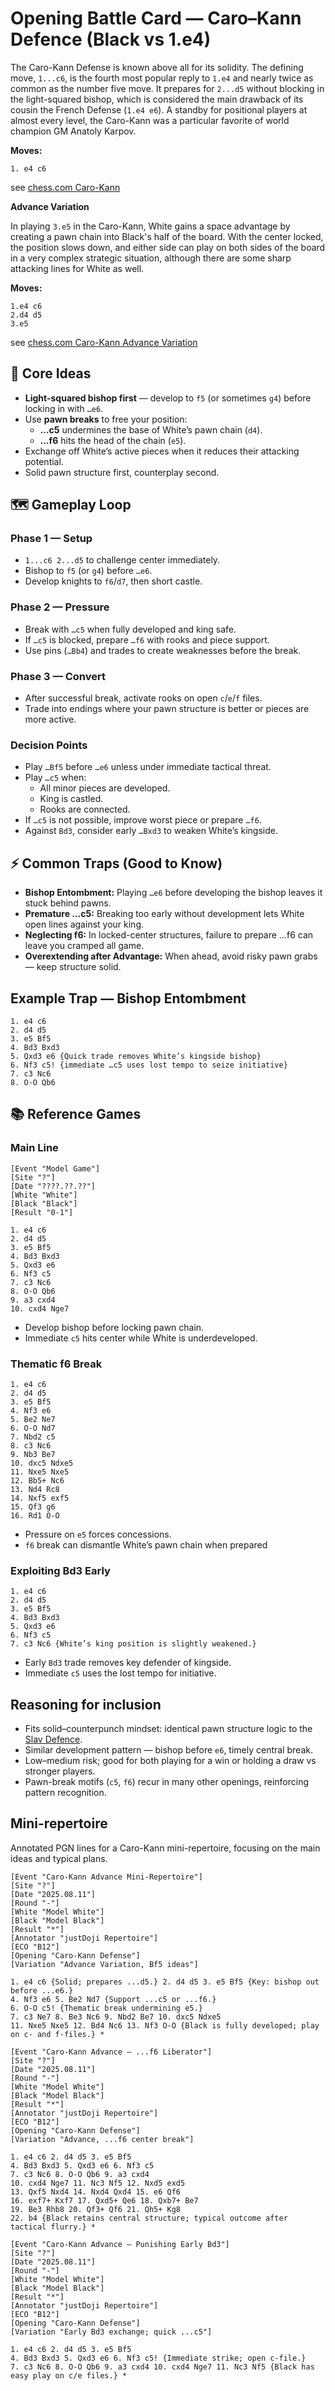 # Opening Battle Card — Caro–Kann Defence (Black vs 1.e4)

The Caro-Kann Defense is known above all for its solidity. The defining move, `1...c6`, is the fourth most popular reply to `1.e4` and nearly twice as common as the number five move. It prepares for `2...d5` without blocking in the light-squared bishop, which is considered the main drawback of its cousin the French Defense (`1.e4 e6`). A standby for positional players at almost every level, the Caro-Kann was a particular favorite of world champion GM Anatoly Karpov.

**Moves:**
```pgn
1. e4 c6
```

see [chess.com Caro-Kann](https://www.chess.com/openings/Caro-Kann-Defense)

**Advance Variation**

In playing `3.e5` in the Caro-Kann, White gains a space advantage by creating a pawn chain into Black's half of the board. With the center locked, the position slows down, and either side can play on both sides of the board in a very complex strategic situation, although there are some sharp attacking lines for White as well.

**Moves:**
```pgn
1.e4 c6 
2.d4 d5 
3.e5
```

see [chess.com Caro-Kann Advance Variation](https://www.chess.com/openings/Caro-Kann-Defense-Advance-Variation)

## 🎯 Core Ideas

- **Light-squared bishop first** — develop to `f5` (or sometimes `g4`) before locking in with `…e6`.
- Use **pawn breaks** to free your position:
    - **…c5** undermines the base of White’s pawn chain (`d4`).
    - **…f6** hits the head of the chain (`e5`).
- Exchange off White’s active pieces when it reduces their attacking potential.
- Solid pawn structure first, counterplay second.

## 🗺 Gameplay Loop

### Phase 1 — Setup
- `1...c6 2...d5` to challenge center immediately.
- Bishop to `f5` (or `g4`) before `…e6`.
- Develop knights to `f6`/`d7`, then short castle.

### Phase 2 — Pressure
- Break with `…c5` when fully developed and king safe.
- If `…c5` is blocked, prepare `…f6` with rooks and piece support.
- Use pins (`…Bb4`) and trades to create weaknesses before the break.

### Phase 3 — Convert
- After successful break, activate rooks on open `c`/`e`/`f` files.
- Trade into endings where your pawn structure is better or pieces are more active.

### Decision Points

- Play `…Bf5` before `…e6` unless under immediate tactical threat.
- Play `…c5` when:
    - All minor pieces are developed.
    - King is castled.
    - Rooks are connected.
- If `…c5` is not possible, improve worst piece or prepare `…f6`.
- Against `Bd3`, consider early `…Bxd3` to weaken White’s kingside.

## ⚡ Common Traps (Good to Know)

- **Bishop Entombment:** Playing `…e6` before developing the bishop leaves it stuck behind pawns.
- **Premature …c5:** Breaking too early without development lets White open lines against your king.
- **Neglecting f6:** In locked-center structures, failure to prepare …f6 can leave you cramped all game.
- **Overextending after Advantage:** When ahead, avoid risky pawn grabs — keep structure solid.

## Example Trap — Bishop Entombment
```pgn
1. e4 c6 
2. d4 d5 
3. e5 Bf5
4. Bd3 Bxd3 
5. Qxd3 e6 {Quick trade removes White’s kingside bishop}
6. Nf3 c5! {immediate …c5 uses lost tempo to seize initiative}
7. c3 Nc6 
8. O-O Qb6
```

## 📚 Reference Games


### Main Line

```pgn
[Event "Model Game"]
[Site "?"]
[Date "????.??.??"]
[White "White"]
[Black "Black"]
[Result "0-1"]

1. e4 c6 
2. d4 d5 
3. e5 Bf5 
4. Bd3 Bxd3 
5. Qxd3 e6 
6. Nf3 c5 
7. c3 Nc6 
8. O-O Qb6 
9. a3 cxd4 
10. cxd4 Nge7 
```

- Develop bishop before locking pawn chain.
- Immediate `c5` hits center while White is underdeveloped.

### Thematic f6 Break

```pgn
1. e4 c6 
2. d4 d5 
3. e5 Bf5 
4. Nf3 e6 
5. Be2 Ne7 
6. O-O Nd7 
7. Nbd2 c5 
8. c3 Nc6 
9. Nb3 Be7 
10. dxc5 Ndxe5 
11. Nxe5 Nxe5 
12. Bb5+ Nc6 
13. Nd4 Rc8 
14. Nxf5 exf5 
15. Qf3 g6 
16. Rd1 O-O 
```

- Pressure on `e5` forces concessions.
- `f6` break can dismantle White’s pawn chain when prepared

### Exploiting Bd3 Early

```pgn
1. e4 c6 
2. d4 d5 
3. e5 Bf5 
4. Bd3 Bxd3 
5. Qxd3 e6 
6. Nf3 c5 
7. c3 Nc6 {White’s king position is slightly weakened.} 
```

- Early `Bd3` trade removes key defender of kingside.
- Immediate `c5` uses the lost tempo for initiative.

## Reasoning for inclusion

- Fits solid–counterpunch mindset: identical pawn structure logic to the [Slav Defence](./slav_defense.md).
- Similar development pattern — bishop before `e6`, timely central break.
- Low–medium risk; good for both playing for a win or holding a draw vs stronger players.
- Pawn-break motifs (`c5`, `f6`) recur in many other openings, reinforcing pattern recognition.

## Mini-repertoire

Annotated PGN lines for a Caro-Kann mini-repertoire, focusing on the main ideas and typical plans.

```pgn
[Event "Caro-Kann Advance Mini-Repertoire"]
[Site "?"]
[Date "2025.08.11"]
[Round "-"]
[White "Model White"]
[Black "Model Black"]
[Result "*"]
[Annotator "justDoji Repertoire"]
[ECO "B12"]
[Opening "Caro-Kann Defense"]
[Variation "Advance Variation, Bf5 ideas"]

1. e4 c6 {Solid; prepares ...d5.} 2. d4 d5 3. e5 Bf5 {Key: bishop out before ...e6.}
4. Nf3 e6 5. Be2 Nd7 {Support ...c5 or ...f6.}
6. O-O c5! {Thematic break undermining e5.}
7. c3 Ne7 8. Be3 Nc6 9. Nbd2 Be7 10. dxc5 Ndxe5
11. Nxe5 Nxe5 12. Bd4 Nc6 13. Nf3 O-O {Black is fully developed; play on c- and f-files.} *

[Event "Caro-Kann Advance — ...f6 Liberator"]
[Site "?"]
[Date "2025.08.11"]
[Round "-"]
[White "Model White"]
[Black "Model Black"]
[Result "*"]
[Annotator "justDoji Repertoire"]
[ECO "B12"]
[Opening "Caro-Kann Defense"]
[Variation "Advance, ...f6 center break"]

1. e4 c6 2. d4 d5 3. e5 Bf5
4. Bd3 Bxd3 5. Qxd3 e6 6. Nf3 c5
7. c3 Nc6 8. O-O Qb6 9. a3 cxd4
10. cxd4 Nge7 11. Nc3 Nf5 12. Nxd5 exd5
13. Qxf5 Nxd4 14. Nxd4 Qxd4 15. e6 Qf6
16. exf7+ Kxf7 17. Qxd5+ Qe6 18. Qxb7+ Be7
19. Be3 Rhb8 20. Qf3+ Qf6 21. Qh5+ Kg8
22. b4 {Black retains central structure; typical outcome after tactical flurry.} *

[Event "Caro-Kann Advance — Punishing Early Bd3"]
[Site "?"]
[Date "2025.08.11"]
[Round "-"]
[White "Model White"]
[Black "Model Black"]
[Result "*"]
[Annotator "justDoji Repertoire"]
[ECO "B12"]
[Opening "Caro-Kann Defense"]
[Variation "Early Bd3 exchange; quick ...c5"]

1. e4 c6 2. d4 d5 3. e5 Bf5
4. Bd3 Bxd3 5. Qxd3 e6 6. Nf3 c5! {Immediate strike; open c-file.}
7. c3 Nc6 8. O-O Qb6 9. a3 cxd4 10. cxd4 Nge7 11. Nc3 Nf5 {Black has easy play on c/e files.} *
```
